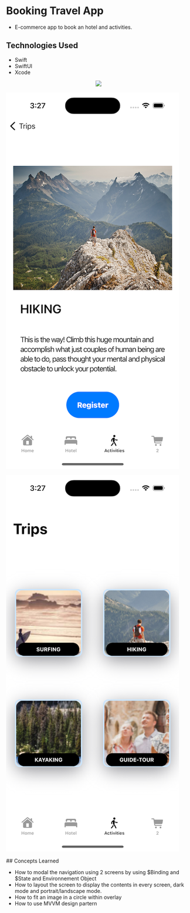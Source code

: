 #  Booking Travel App

- E-commerce app to book an hotel and activities.

## Technologies Used
- Swift
- SwiftUI
- Xcode
<p align= "center">

<img src = "images/exploreherecart.png" width="100">

![Detailview](exploreheredetailview.png)

![Tripview](exploreheretripview.png)
</p>
## Concepts Learned

- How to modal the navigation using 2 screens by using $Binding and $State and Environnement Object
- How to layout the screen to display the contents in every screen, dark mode and portrait/landscape mode.
- How to fit an image in a circle within overlay 
- How to use MVVM design partern

